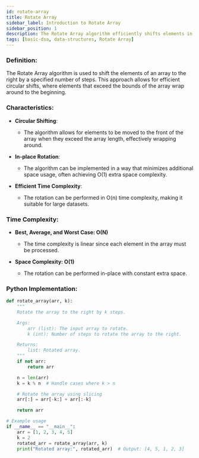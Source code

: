 ```yaml
---
id: rotate-array
title: Rotate Array
sidebar_label: Introduction to Rotate Array
sidebar_position: 1
description: The Rotate Array algorithm efficiently shifts elements in an array to the right by a given number of steps. This method is particularly useful for circular shifts in data manipulation.
tags: [basic-dsa, data-structures, Rotate Array]
---
```


### Definition:

The Rotate Array algorithm is used to shift the elements of an array to the right by a specified number of steps. This approach allows for efficient circular shifts, where elements that exceed the bounds of the array wrap around to the beginning.

### Characteristics:

- **Circular Shifting**:

  - The algorithm allows for elements to be moved to the front of the array when they exceed the array length, effectively wrapping around.

- **In-place Rotation**:

  - The algorithm can be implemented in a way that minimizes additional space usage, often achieving O(1) extra space complexity.

- **Efficient Time Complexity**:
  - The rotation can be performed in O(n) time complexity, making it suitable for large datasets.

### Time Complexity:

- **Best, Average, and Worst Case: O(N)**

  - The time complexity is linear since each element in the array must be processed.

- **Space Complexity: O(1)**
  - The rotation can be performed in-place with constant extra space.

### Python Implementation:

```python
def rotate_array(arr, k):
    """
    Rotate the array to the right by k steps.

    Args:
        arr (list): The input array to rotate.
        k (int): Number of steps to rotate the array to the right.

    Returns:
        list: Rotated array.
    """
    if not arr:
        return arr

    n = len(arr)
    k = k % n  # Handle cases where k > n

    # Rotate the array using slicing
    arr[:] = arr[-k:] + arr[:-k]

    return arr

# Example usage
if __name__ == "__main__":
    arr = [1, 2, 3, 4, 5]
    k = 2
    rotated_arr = rotate_array(arr, k)
    print("Rotated array:", rotated_arr)  # Output: [4, 5, 1, 2, 3]
```
